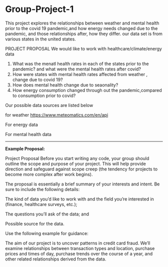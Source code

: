 # Group-Project-1

This project explores the relationships between weather and mental health prior to the covid 19 pandemic,and how energy needs changed due to the pandemic, and those relationships after, how they differ. our data set is from various states in the united states.

PROJECT PROPOSAL
We would like to work with healthcare/climate/energy data 
1) What was the menatl health rates in each of the states prior to the pandemic? and what were the mental health rates after covid?
2) How were states with mental health rates affected from weather , change due to covid 19?
3) How does mental health change due to seaonality?
4) How energy consumption changed through out the pandemic,compared to consumption prior to covid?

Our possible data sources are listed below

for weather
https://www.meteomatics.com/en/api

For energy data

For mental health data

---
**Example Proposal:**

Project Proposal
Before you start writing any code, your group should outline the scope and purpose of your project. This will help provide direction and safeguard against scope creep (the tendency for projects to become more complex after work begins).

The proposal is essentially a brief summary of your interests and intent. Be sure to include the following details:

The kind of data you’d like to work with and the field you’re interested in (finance, healthcare surveys, etc.);

The questions you’ll ask of the data; and

Possible source for the data.

Use the following example for guidance:

The aim of our project is to uncover patterns in credit card fraud. We’ll examine relationships between transaction types and location, purchase prices and times of day, purchase trends over the course of a year, and other related relationships derived from the data.

